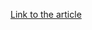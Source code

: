 [Link to the article](https://unit42.paloaltonetworks.com/threat-brief-kaseya-vsa-ransomware-attacks)
